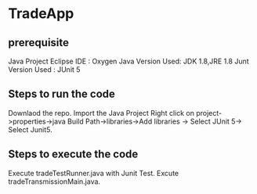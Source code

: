 # TradeApp

## prerequisite
Java Project 
Eclipse IDE : Oxygen
Java Version Used: JDK 1.8,JRE 1.8
Junt Version Used : JUnit 5

## Steps to run the code
Downlaod the repo.
Import the Java Project
Right click on project->properties->java Build Path->libraries->Add libraries -> Select JUnit 5-> Select Junit5.


## Steps to execute the code
Execute tradeTestRunner.java with Junit Test.
Excute tradeTransmissionMain.java.

